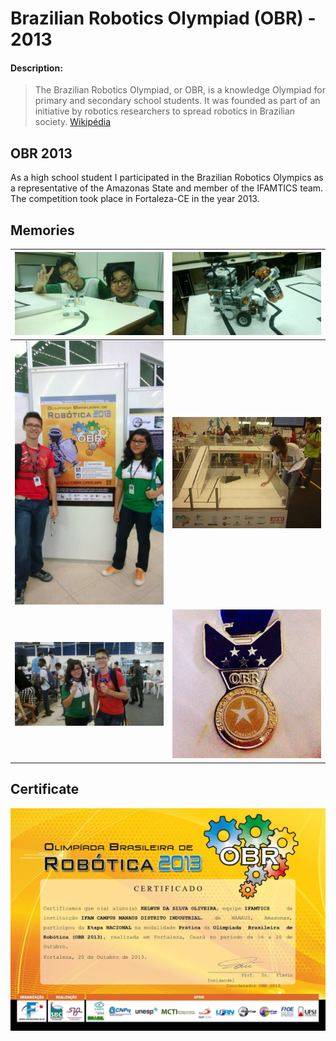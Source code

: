 # Brazilian Robotics Olympiad (OBR) - 2013

#### Description:

> The Brazilian Robotics Olympiad, or OBR, is a knowledge Olympiad for primary and secondary school students. It was founded as part of an initiative by robotics researchers to spread robotics in Brazilian society. [Wikipédia](https://pt.wikipedia.org/wiki/Olimp%C3%ADada_Brasileira_de_Rob%C3%B3tica)

## OBR 2013

As a high school student I participated in the Brazilian Robotics Olympics as a representative of the Amazonas State and member of the IFAMTICS team. The competition took place in Fortaleza-CE in the year 2013.

## Memories

| ![](./assets/laboratorio.jpg)    | ![](./assets/Garra.jpg)      |
| -------------------------------- | ---------------------------- |
| ![](./assets/UNIFOR-OBR2013.jpg) | ![](./assets/Competição.jpg) |
| ![](./assets/Medalha2.jpg)       | ![](./assets/Medalha.jpg)    |

## Certificate

[![OBR 2013 participant certificate](https://raw.githubusercontent.com/kelwynOliveira/Assets/main/img/certificates/licences-and-certifications/ifam/brazilian-robotics-olympiad-2013.jpg)](https://docs.google.com/viewer?url=https://raw.githubusercontent.com/kelwynOliveira/Assets/main/PDF/certificates/licences-and-certifications/obr/brazilian-robotics-olympiad-2013.pdf)
